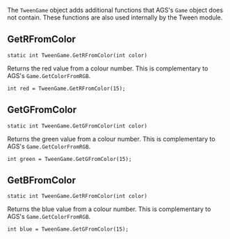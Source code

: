 The `TweenGame` object adds additional functions that AGS's `Game` object does not contain.
These functions are also used internally by the Tween module.

## GetRFromColor

    static int TweenGame.GetRFromColor(int color)

Returns the red value from a colour number. This is complementary to AGS's `Game.GetColorFromRGB`.

    int red = TweenGame.GetRFromColor(15);

## GetGFromColor

    static int TweenGame.GetGFromColor(int color)

Returns the green value from a colour number. This is complementary to AGS's `Game.GetColorFromRGB`.

    int green = TweenGame.GetGFromColor(15);

## GetBFromColor

    static int TweenGame.GetRFromColor(int color)

Returns the blue value from a colour number. This is complementary to AGS's `Game.GetColorFromRGB`.

    int blue = TweenGame.GetGFromColor(15);
